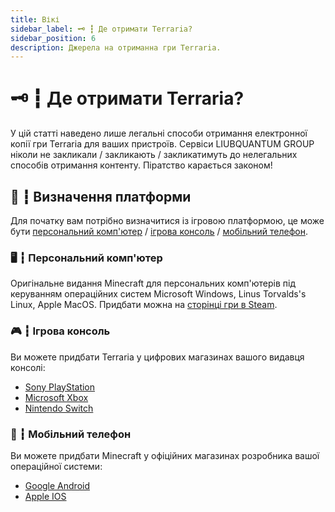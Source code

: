 ```yaml
---
title: Вікі
sidebar_label: 🗝️ ┇ Де отримати Terraria?
sidebar_position: 6
description: Джерела на отриманна гри Terraria.
---
```

# 🗝️ ┇ Де отримати Terraria?

У цій статті наведено лише легальні способи отримання електронної копії гри Terraria для ваших пристроїв. Сервіси LIUBQUANTUM GROUP ніколи не закликали / закликають / закликатимуть до нелегальних способів отримання контенту. Піратство карається законом!

## 🤔 ┇ Визначення платформи

Для початку вам потрібно визначитися із ігровою платформою, це може бути [персональний комп&#39;ютер](/get-terraria#%EF%B8%8F--персональний-компютер) / [ігрова консоль](/get-terraria#--ігрова-консоль) / [мобільний телефон](/get-terraria#--мобільний-телефон).

### 🖥️ ┇ Персональний комп'ютер

Оригінальне видання Minecraft для персональних комп'ютерів під керуванням операційних систем Microsoft Windows, Linus Torvalds's Linux, Apple MacOS. Придбати можна на [сторінці гри в Steam](https://store.steampowered.com/app/105600/).

### 🎮 ┇ Ігрова консоль

Ви можете придбати Terraria у цифрових магазинах вашого видавця консолі:

* [Sony PlayStation](https://store.playstation.com/en-us/product/UP4040-CUSA00740_00-TERRARIA00000001)
* [Microsoft Xbox](https://www.microsoft.com/en-us/p/terraria/btnps60n3114#activetab=pivot:overviewtab)
* [Nintendo Switch](https://www.nintendo.com/games/detail/terraria-switch/)

### 📱 ┇ Мобільний телефон

Ви можете придбати Minecraft у офіційних магазинах розробника вашої операційної системи:

* [Google Android](https://play.google.com/store/apps/details?id=com.and.games505.TerrariaPaid)
* [Apple IOS](https://apps.apple.com/us/app/terraria/id640364616)
